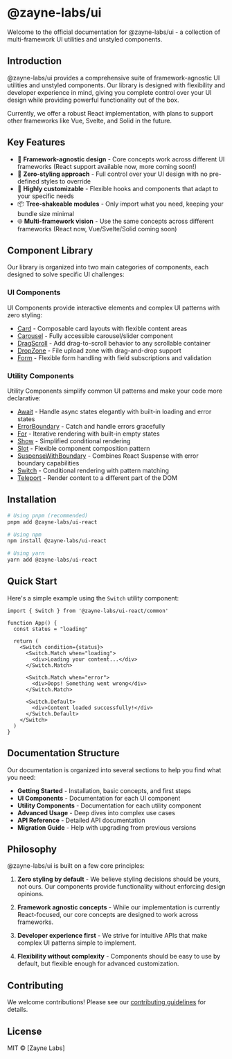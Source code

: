 # @zayne-labs/ui

Welcome to the official documentation for @zayne-labs/ui - a collection of multi-framework UI utilities and unstyled components.

## Introduction

@zayne-labs/ui provides a comprehensive suite of framework-agnostic UI utilities and unstyled components. Our library is designed with flexibility and developer experience in mind, giving you complete control over your UI design while providing powerful functionality out of the box.

Currently, we offer a robust React implementation, with plans to support other frameworks like Vue, Svelte, and Solid in the future.

## Key Features

- 🚀 **Framework-agnostic design** - Core concepts work across different UI frameworks (React support available now, more coming soon!)
- 🎨 **Zero-styling approach** - Full control over your UI design with no pre-defined styles to override
- 🔧 **Highly customizable** - Flexible hooks and components that adapt to your specific needs
- 📦 **Tree-shakeable modules** - Only import what you need, keeping your bundle size minimal
- 🌐 **Multi-framework vision** - Use the same concepts across different frameworks (React now, Vue/Svelte/Solid coming soon)

## Component Library

Our library is organized into two main categories of components, each designed to solve specific UI challenges:

### UI Components

UI Components provide interactive elements and complex UI patterns with zero styling:

- [Card](/ui-components/card) - Composable card layouts with flexible content areas
- [Carousel](/ui-components/carousel) - Fully accessible carousel/slider component
- [DragScroll](/ui-components/drag-scroll) - Add drag-to-scroll behavior to any scrollable container
- [DropZone](/ui-components/drop-zone) - File upload zone with drag-and-drop support
- [Form](/ui-components/form) - Flexible form handling with field subscriptions and validation

### Utility Components

Utility Components simplify common UI patterns and make your code more declarative:

- [Await](/utility-components/await) - Handle async states elegantly with built-in loading and error states
- [ErrorBoundary](/utility-components/error-boundary) - Catch and handle errors gracefully
- [For](/utility-components/for) - Iterative rendering with built-in empty states
- [Show](/utility-components/show) - Simplified conditional rendering
- [Slot](/utility-components/slot) - Flexible component composition pattern
- [SuspenseWithBoundary](/utility-components/suspense-with-boundary) - Combines React Suspense with error boundary capabilities
- [Switch](/utility-components/switch) - Conditional rendering with pattern matching
- [Teleport](/utility-components/teleport) - Render content to a different part of the DOM

## Installation

```bash
# Using pnpm (recommended)
pnpm add @zayne-labs/ui-react

# Using npm
npm install @zayne-labs/ui-react

# Using yarn
yarn add @zayne-labs/ui-react
```

## Quick Start

Here's a simple example using the `Switch` utility component:

```tsx
import { Switch } from '@zayne-labs/ui-react/common'

function App() {
  const status = "loading"

  return (
    <Switch condition={status}>
      <Switch.Match when="loading">
        <div>Loading your content...</div>
      </Switch.Match>

      <Switch.Match when="error">
        <div>Oops! Something went wrong</div>
      </Switch.Match>

      <Switch.Default>
        <div>Content loaded successfully!</div>
      </Switch.Default>
    </Switch>
  )
}
```

## Documentation Structure

Our documentation is organized into several sections to help you find what you need:

- **Getting Started** - Installation, basic concepts, and first steps
- **UI Components** - Documentation for each UI component
- **Utility Components** - Documentation for each utility component
- **Advanced Usage** - Deep dives into complex use cases
- **API Reference** - Detailed API documentation
- **Migration Guide** - Help with upgrading from previous versions

## Philosophy

@zayne-labs/ui is built on a few core principles:

1. **Zero styling by default** - We believe styling decisions should be yours, not ours. Our components provide functionality without enforcing design opinions.

2. **Framework agnostic concepts** - While our implementation is currently React-focused, our core concepts are designed to work across frameworks.

3. **Developer experience first** - We strive for intuitive APIs that make complex UI patterns simple to implement.

4. **Flexibility without complexity** - Components should be easy to use by default, but flexible enough for advanced customization.

## Contributing

We welcome contributions! Please see our [contributing guidelines](https://github.com/zayne-labs/contribute.git) for details.

## License

MIT © [Zayne Labs]

